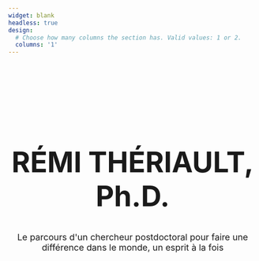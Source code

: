 ```yaml
---
widget: blank
headless: true
design:
  # Choose how many columns the section has. Valid values: 1 or 2.
  columns: '1'
---
```


<style>
    .flex-container {
        height: 150px;
        display: flex;
    }
    .flex-item {
        padding-top: 9vw;
        margin: auto;
        text-align: center;
    }
</style>

<div class="flex-container">
  <div class="flex-item">
      <h1 style="font-size: calc(100% + 4.5vw)"> RÉMI THÉRIAULT, Ph.D. </h1>
      <p style="font-size: calc(100% + 0.4vw)"> Le parcours d'un chercheur postdoctoral pour faire une différence dans le monde, un esprit à la fois </p>
  </div>
</div>
